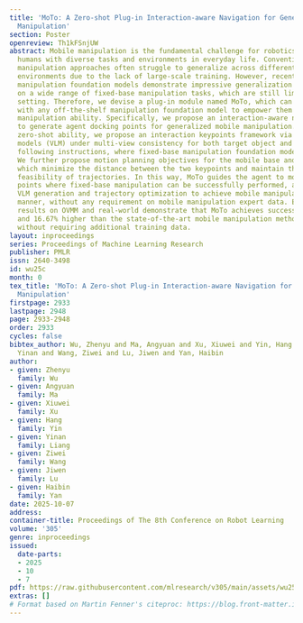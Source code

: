 ```yaml
---
title: 'MoTo: A Zero-shot Plug-in Interaction-aware Navigation for General Mobile
  Manipulation'
section: Poster
openreview: Th1kFSnjUW
abstract: Mobile manipulation is the fundamental challenge for robotics in assisting
  humans with diverse tasks and environments in everyday life. Conventional mobile
  manipulation approaches often struggle to generalize across different tasks and
  environments due to the lack of large-scale training. However, recent advances in
  manipulation foundation models demonstrate impressive generalization capability
  on a wide range of fixed-base manipulation tasks, which are still limited to a fixed
  setting. Therefore, we devise a plug-in module named MoTo, which can be combined
  with any off-the-shelf manipulation foundation model to empower them with mobile
  manipulation ability. Specifically, we propose an interaction-aware navigation policy
  to generate agent docking points for generalized mobile manipulation.  To enable
  zero-shot ability, we propose an interaction keypoints framework via vision-language
  models (VLM) under multi-view consistency for both target object and robotic arm
  following instructions, where fixed-base manipulation foundation models can be employed.
  We further propose motion planning objectives for the mobile base and robot arm,
  which minimize the distance between the two keypoints and maintain the physical
  feasibility of trajectories. In this way, MoTo guides the agent to move to the docking
  points where fixed-base manipulation can be successfully performed, and leverages
  VLM generation and trajectory optimization to achieve mobile manipulation in a zero-shot
  manner, without any requirement on mobile manipulation expert data. Extensive experimental
  results on OVMM and real-world demonstrate that MoTo achieves success rates of 2.68%
  and 16.67% higher than the state-of-the-art mobile manipulation methods, respectively,
  without requiring additional training data.
layout: inproceedings
series: Proceedings of Machine Learning Research
publisher: PMLR
issn: 2640-3498
id: wu25c
month: 0
tex_title: 'MoTo: A Zero-shot Plug-in Interaction-aware Navigation for General Mobile
  Manipulation'
firstpage: 2933
lastpage: 2948
page: 2933-2948
order: 2933
cycles: false
bibtex_author: Wu, Zhenyu and Ma, Angyuan and Xu, Xiuwei and Yin, Hang and Liang,
  Yinan and Wang, Ziwei and Lu, Jiwen and Yan, Haibin
author:
- given: Zhenyu
  family: Wu
- given: Angyuan
  family: Ma
- given: Xiuwei
  family: Xu
- given: Hang
  family: Yin
- given: Yinan
  family: Liang
- given: Ziwei
  family: Wang
- given: Jiwen
  family: Lu
- given: Haibin
  family: Yan
date: 2025-10-07
address:
container-title: Proceedings of The 8th Conference on Robot Learning
volume: '305'
genre: inproceedings
issued:
  date-parts:
  - 2025
  - 10
  - 7
pdf: https://raw.githubusercontent.com/mlresearch/v305/main/assets/wu25c/wu25c.pdf
extras: []
# Format based on Martin Fenner's citeproc: https://blog.front-matter.io/posts/citeproc-yaml-for-bibliographies/
---
```

